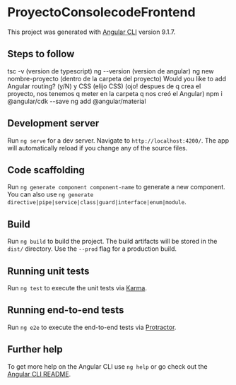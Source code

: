 # ProyectoConsolecodeFrontend

This project was generated with [Angular CLI](https://github.com/angular/angular-cli) version 9.1.7.

## Steps to follow

tsc -v                  (version de typescript)
ng --version            (version de angular)
ng new nombre-proyecto  (dentro de la carpeta del proyecto)
    Would you like to add Angular routing? (y/N) y
    CSS                 (elijo CSS)
                        (ojo! despues de q crea el proyecto, nos tenemos q meter en la carpeta q
                        nos creó el Angular)
npm i @angular/cdk --save
ng add @angular/material

## Development server

Run `ng serve` for a dev server. Navigate to `http://localhost:4200/`. The app will automatically reload if you change any of the source files.

## Code scaffolding

Run `ng generate component component-name` to generate a new component. You can also use `ng generate directive|pipe|service|class|guard|interface|enum|module`.

## Build

Run `ng build` to build the project. The build artifacts will be stored in the `dist/` directory. Use the `--prod` flag for a production build.

## Running unit tests

Run `ng test` to execute the unit tests via [Karma](https://karma-runner.github.io).

## Running end-to-end tests

Run `ng e2e` to execute the end-to-end tests via [Protractor](http://www.protractortest.org/).

## Further help

To get more help on the Angular CLI use `ng help` or go check out the [Angular CLI README](https://github.com/angular/angular-cli/blob/master/README.md).
